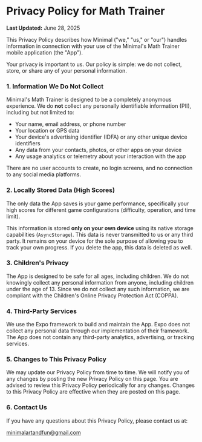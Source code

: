 # Privacy Policy for Math Trainer

**Last Updated:** June 28, 2025

This Privacy Policy describes how Minimal ("we," "us," or "our") handles information in connection with your use of the Minimal's Math Trainer mobile application (the "App").

Your privacy is important to us. Our policy is simple: we do not collect, store, or share any of your personal information.

### 1. Information We Do Not Collect

Minimal's Math Trainer is designed to be a completely anonymous experience. We do **not** collect any personally identifiable information (PII), including but not limited to:

*   Your name, email address, or phone number
*   Your location or GPS data
*   Your device's advertising identifier (IDFA) or any other unique device identifiers
*   Any data from your contacts, photos, or other apps on your device
*   Any usage analytics or telemetry about your interaction with the app

There are no user accounts to create, no login screens, and no connection to any social media platforms.

### 2. Locally Stored Data (High Scores)

The only data the App saves is your game performance, specifically your high scores for different game configurations (difficulty, operation, and time limit).

This information is stored **only on your own device** using its native storage capabilities (`AsyncStorage`). This data is never transmitted to us or any third party. It remains on your device for the sole purpose of allowing you to track your own progress. If you delete the app, this data is deleted as well.

### 3. Children's Privacy

The App is designed to be safe for all ages, including children. We do not knowingly collect any personal information from anyone, including children under the age of 13. Since we do not collect any such information, we are compliant with the Children's Online Privacy Protection Act (COPPA).

### 4. Third-Party Services

We use the Expo framework to build and maintain the App. Expo does not collect any personal data through our implementation of their framework. The App does not contain any third-party analytics, advertising, or tracking services.

### 5. Changes to This Privacy Policy

We may update our Privacy Policy from time to time. We will notify you of any changes by posting the new Privacy Policy on this page. You are advised to review this Privacy Policy periodically for any changes. Changes to this Privacy Policy are effective when they are posted on this page.

### 6. Contact Us

If you have any questions about this Privacy Policy, please contact us at:

minimalartandfun@gmail.com
